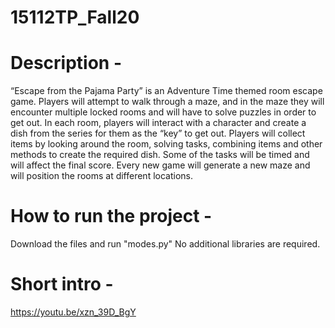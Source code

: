 # 15112TP_Fall20

# Description -
“Escape from the Pajama Party” is an Adventure Time themed room escape game. Players will attempt to walk through a maze, and in the maze they will encounter multiple locked rooms and will have to solve puzzles in order to get out. 
In each room, players will interact with a character and create a dish from the series for them as the “key” to get out. Players will collect items by looking around the room, solving tasks, combining items and other methods to create the required dish. Some of the tasks will be timed and will affect the final score. Every new game will generate a new maze and will position the rooms at different locations.

# How to run the project -
Download the files and run "modes.py"
No additional libraries are required.

# Short intro -
https://youtu.be/xzn_39D_BgY

